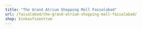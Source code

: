 ```yaml
---
title: "The Grand Atrium Shopping Mall Faisalabad"
url: /faisalabad/the-grand-atrium-shopping-mall-faisalabad/
shop: Einkaufszentrum
---
```

